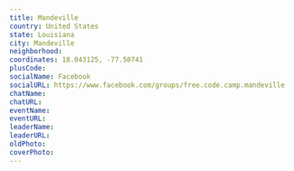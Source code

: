 ```yaml
---
title: Mandeville
country: United States
state: Louisiana
city: Mandeville
neighborhood: 
coordinates: 18.043125, -77.50741
plusCode:
socialName: Facebook
socialURL: https://www.facebook.com/groups/free.code.camp.mandeville
chatName:
chatURL:
eventName:
eventURL:
leaderName:
leaderURL:
oldPhoto: 
coverPhoto:
---
```

